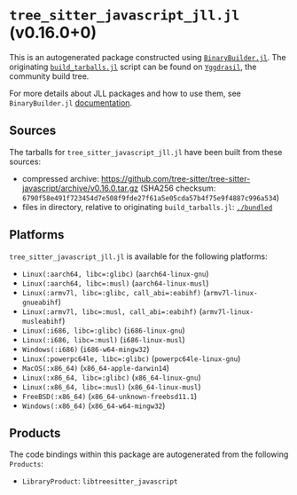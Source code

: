 # `tree_sitter_javascript_jll.jl` (v0.16.0+0)

This is an autogenerated package constructed using [`BinaryBuilder.jl`](https://github.com/JuliaPackaging/BinaryBuilder.jl). The originating [`build_tarballs.jl`](https://github.com/JuliaPackaging/Yggdrasil/blob/feddfc2f3c4d7c008e0dfc9a27073f15a29a3fe9/T/tree_sitter_javascript/build_tarballs.jl) script can be found on [`Yggdrasil`](https://github.com/JuliaPackaging/Yggdrasil/), the community build tree.

For more details about JLL packages and how to use them, see `BinaryBuilder.jl` [documentation](https://juliapackaging.github.io/BinaryBuilder.jl/dev/jll/).

## Sources

The tarballs for `tree_sitter_javascript_jll.jl` have been built from these sources:

* compressed archive: https://github.com/tree-sitter/tree-sitter-javascript/archive/v0.16.0.tar.gz (SHA256 checksum: `6790f58e491f723454d7e508f9fde27f61a5e05cda57b4f75e9f4887c996a534`)
* files in directory, relative to originating `build_tarballs.jl`: [`./bundled`](https://github.com/JuliaPackaging/Yggdrasil/tree/feddfc2f3c4d7c008e0dfc9a27073f15a29a3fe9/T/tree_sitter_javascript/bundled)

## Platforms

`tree_sitter_javascript_jll.jl` is available for the following platforms:

* `Linux(:aarch64, libc=:glibc)` (`aarch64-linux-gnu`)
* `Linux(:aarch64, libc=:musl)` (`aarch64-linux-musl`)
* `Linux(:armv7l, libc=:glibc, call_abi=:eabihf)` (`armv7l-linux-gnueabihf`)
* `Linux(:armv7l, libc=:musl, call_abi=:eabihf)` (`armv7l-linux-musleabihf`)
* `Linux(:i686, libc=:glibc)` (`i686-linux-gnu`)
* `Linux(:i686, libc=:musl)` (`i686-linux-musl`)
* `Windows(:i686)` (`i686-w64-mingw32`)
* `Linux(:powerpc64le, libc=:glibc)` (`powerpc64le-linux-gnu`)
* `MacOS(:x86_64)` (`x86_64-apple-darwin14`)
* `Linux(:x86_64, libc=:glibc)` (`x86_64-linux-gnu`)
* `Linux(:x86_64, libc=:musl)` (`x86_64-linux-musl`)
* `FreeBSD(:x86_64)` (`x86_64-unknown-freebsd11.1`)
* `Windows(:x86_64)` (`x86_64-w64-mingw32`)

## Products

The code bindings within this package are autogenerated from the following `Products`:

* `LibraryProduct`: `libtreesitter_javascript`
